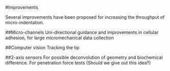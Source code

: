 #Improvements

Several improvements have been proposed for increasing the throughput of micro-indentation.

##Micro-channels
Uni-directional guidance and improvements in cellular adhesion, for large micromechanical data collection

##Computer vision
Tracking the tip

##2-axis sensors
For possible deconvolution of geometry and biochemical difference. 
For penetration force tests (Should we give out this idea?) 